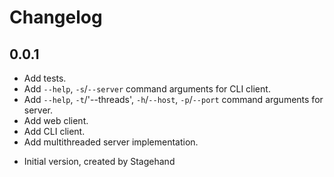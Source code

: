 # Changelog

## 0.0.1

* Add tests.
* Add `--help`, `-s`/`--server` command arguments for CLI client.
* Add `--help`, `-t`/'--threads', `-h`/`--host`, `-p`/`--port` command arguments for server.
* Add web client.
* Add CLI client.
* Add multithreaded server implementation.

- Initial version, created by Stagehand
